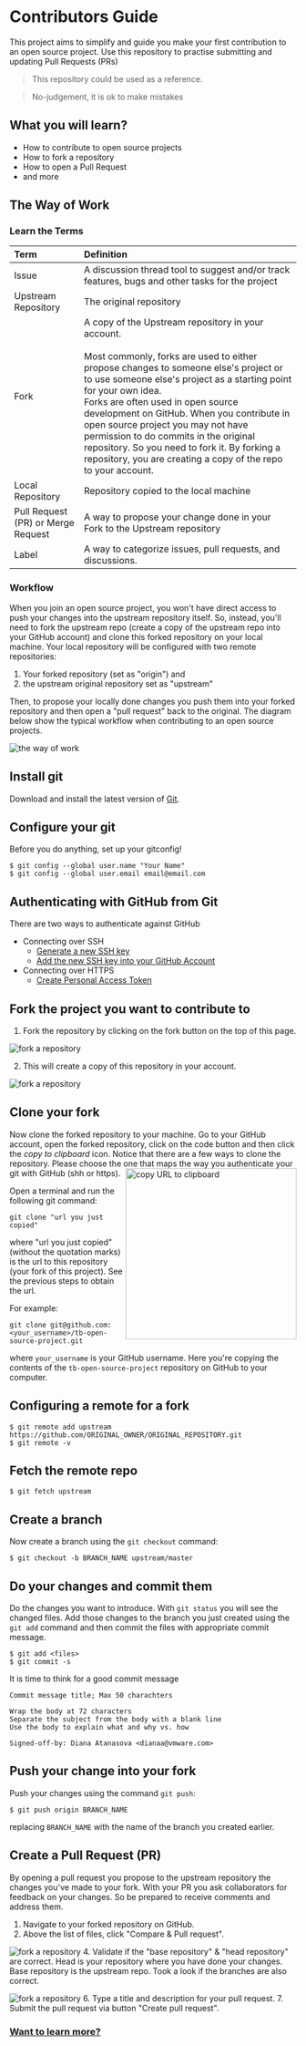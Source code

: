 # Contributors Guide
This project aims to simplify and guide you make your first contribution to an open source project.
Use this repository to practise submitting and updating Pull Requests (PRs)
>This repository could be used as a reference.

>No-judgement, it is ok to make mistakes

## What you will learn?
- How to contribute to open source projects
- How to fork a repository
- How to open a Pull Request
- and more

## The Way of Work

### Learn the Terms
| Term                               | Definition                                                                                                                                                                                                                                                                                                                                                                                                                                                                                               |
|:-----------------------------------|:---------------------------------------------------------------------------------------------------------------------------------------------------------------------------------------------------------------------------------------------------------------------------------------------------------------------------------------------------------------------------------------------------------------------------------------------------------------------------------------------------------|
| Issue                              | A discussion thread tool to suggest and/or track features, bugs and other tasks for the project                                                                                                                                                                                                                                                                                                                                                                                                          |
| Upstream Repository                | The original repository                                                                                                                                                                                                                                                                                                                                                                                                                                                                                  |
| Fork                               | A copy of the Upstream repository in your account.<br/> <br/>Most commonly, forks are used to either propose changes to someone else's project or to use someone else's project as a starting point for your own idea. <br/>Forks are often used in open source development on GitHub. When you contribute in open source project you may not have permission to do commits in the original repository. So you need to fork it. By forking a repository, you are creating a copy of the repo to your account. |
| Local Repository                   | Repository copied to the local machine                                                                                                                                                                                                                                                                                                                                                                                                                                                                   |
| Pull Request (PR) or Merge Request | A way to propose your change done in your Fork to the Upstream repository                                                                                                                                                                                                                                                                                                                                                                                                                                |
| Label                              | A way to categorize issues, pull requests, and discussions.                                                                                                                                                                                                                                                                                                                                                                                                                                              |

### Workflow
When you join an open source project, you won't have direct access to push your changes into the upstream repository itself. 
So, instead, you'll need to fork the upstream repo (create a copy of the upstream repo into your GitHub account) and clone this forked repository on your local machine.
Your local repository will be configured with two remote repositories:
1. Your forked repository (set as "origin") and 
2. the upstream original repository set as "upstream" 

Then, to propose your locally done changes you push them into your forked repository and then open a "pull request" back to the original.
The diagram below show the typical workflow when contributing to an open source projects. 

![the way of work](./contribution/assets/workflow.png)
## Install git
Download and install the latest version of [Git](https://git-scm.com/downloads).
## Configure your git
Before you do anything, set up your gitconfig!

```
$ git config --global user.name "Your Name"
$ git config --global user.email email@email.com
```

## Authenticating with GitHub from Git
There are two ways to authenticate against GitHub
- Connecting over SSH 
  - [Generate a new SSH key](https://docs.github.com/en/authentication/connecting-to-github-with-ssh/generating-a-new-ssh-key-and-adding-it-to-the-ssh-agent)
  - [Add the new SSH key into your GitHub Account](https://docs.github.com/en/authentication/connecting-to-github-with-ssh/adding-a-new-ssh-key-to-your-github-account)
- Connecting over HTTPS 
  - [Create Personal Access Token](https://docs.github.com/en/authentication/keeping-your-account-and-data-secure/creating-a-personal-access-token)
## Fork the project you want to contribute to

1. Fork the repository by clicking on the fork button on the top of this page.

  ![fork a repository](./contribution/assets/fork.png)

2. This will create a copy of this repository in your account.

  ![fork a repository](./contribution/assets/fork2.png)

## Clone your fork

Now clone the forked repository to your machine. Go to your GitHub account, open the forked repository, click on the code button and then click the _copy to clipboard_ icon.
Notice that there are a few ways to clone the repository. Please choose the one that maps the way you authenticate your git with GitHub (shh or https).
<img align="right" width="300" src="./contribution/assets/copy-to-clipboard.png" alt="copy URL to clipboard" />

Open a terminal and run the following git command:

```
git clone "url you just copied"
```

where "url you just copied" (without the quotation marks) is the url to this repository (your fork of this project). See the previous steps to obtain the url.


For example:

```
git clone git@github.com:<your_username>/tb-open-source-project.git
```

where `your_username` is your GitHub username. Here you're copying the contents of the `tb-open-source-project` repository on GitHub to your computer.

## Configuring a remote for a fork
```
$ git remote add upstream https://github.com/ORIGINAL_OWNER/ORIGINAL_REPOSITORY.git
$ git remote -v
```

## Fetch the remote repo
```
$ git fetch upstream
```

## Create a branch

Now create a branch using the `git checkout` command:

```
$ git checkout -b BRANCH_NAME upstream/master
```

## Do your changes and commit them
Do the changes you want to introduce. With `git status` you will see the changed files. Add those changes to the branch you just created using the `git add` command and then commit the files with appropriate commit message.
```
$ git add <files>
$ git commit -s
```
It is time to think for a good commit message

```
Commit message title; Max 50 charachters

Wrap the body at 72 characters
Separate the subject from the body with a blank line
Use the body to explain what and why vs. how

Signed-off-by: Diana Atanasova <dianaa@vmware.com>

```

## Push your change into your fork

Push your changes using the command `git push`:

```
$ git push origin BRANCH_NAME
```

replacing `BRANCH_NAME` with the name of the branch you created earlier.

## Create a Pull Request (PR)

By opening a pull request you propose to the upstream repository the changes you've made to your fork.
With your PR you ask collaborators for feedback on your changes. So be prepared to receive comments and address them.
1. Navigate to your forked repository on GitHub.
2. Above the list of files, click "Compare & Pull request".

![fork a repository](./contribution/assets/compare_and_pull.png)
4. Validate if the "base repository" & "head repository" are correct. Head is your repository where you have done
   your changes. Base repository is the upstream repo. Took a look if the branches are also correct.

![fork a repository](./contribution/assets/OpenPR.png)
6. Type a title and description for your pull request.
7. Submit the pull request via button "Create pull request".


### [Want to learn more?](https://github.com/difince/Git-GitHub)

